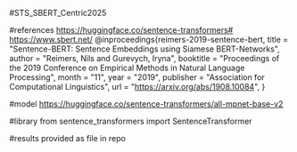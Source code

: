 #STS_SBERT_Centric2025

#references 
https://huggingface.co/sentence-transformers#
https://www.sbert.net/
@inproceedings{reimers-2019-sentence-bert,
  title = "Sentence-BERT: Sentence Embeddings using Siamese BERT-Networks",
  author = "Reimers, Nils and Gurevych, Iryna",
  booktitle = "Proceedings of the 2019 Conference on Empirical Methods in Natural Language Processing",
  month = "11",
  year = "2019",
  publisher = "Association for Computational Linguistics",
  url = "https://arxiv.org/abs/1908.10084",
}

#model
https://huggingface.co/sentence-transformers/all-mpnet-base-v2

#library 
from sentence_transformers import SentenceTransformer

#results
provided as file in repo
